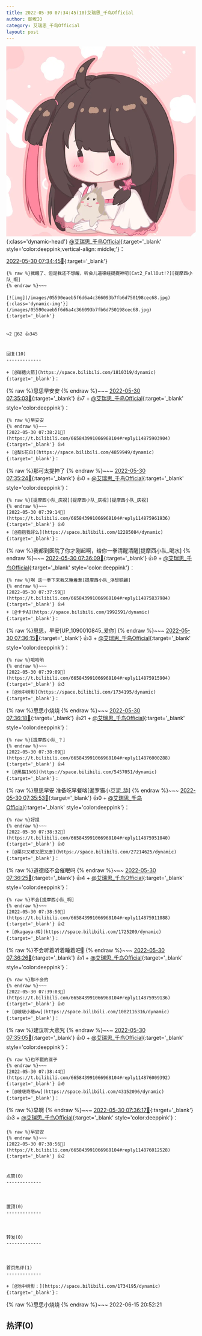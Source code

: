```yaml
---
title: 2022-05-30 07:34:45(10)艾瑞思_千鸟Official
author: 御坂IO
category: 艾瑞思_千鸟Official
layout: post
---
```


![img](/images/7e08840c56f251de28bdf766b647bd5fe9a5d50a.jpg){:class='dynamic-head'}
[@艾瑞思_千鸟Official](https://space.bilibili.com/1090010845/dynamic){:target='_blank' style='color:deeppink;vertical-align: middle;'}：

[2022-05-30 07:34:45🔗](https://t.bilibili.com/665843991066968104){:target='_blank'}

~~~
{% raw %}我醒了、但是我还不想醒，听会儿道德经提提神吧[Cat2_FallOut!?][提摩西小队_啊]
{% endraw %}~~~

[![img](/images/05590eaeb5f6d6a4c366093b7fb6d750198cec68.jpg){:class='dynamic-img'}](/images/05590eaeb5f6d6a4c366093b7fb6d750198cec68.jpg){:target='_blank'}


↪️2 💬62 👍345


回复(10)
-------------

+ [@硝糖火箭](https://space.bilibili.com/1810319/dynamic){:target='_blank'}：
~~~
{% raw %}思思早安安
{% endraw %}~~~
[2022-05-30 07:35:03🔗](https://t.bilibili.com/665843991066968104#reply114875738656){:target='_blank'} 👍7
    + [@艾瑞思_千鸟Official](https://space.bilibili.com/1090010845/dynamic){:target='_blank' style='color:deeppink'}：
~~~
{% raw %}早安安
{% endraw %}~~~
[2022-05-30 07:38:21🔗](https://t.bilibili.com/665843991066968104#reply114875903904){:target='_blank'} 👍4
+ [@梨i花白](https://space.bilibili.com/4859949/dynamic){:target='_blank'}：
~~~
{% raw %}那可太提神了
{% endraw %}~~~
[2022-05-30 07:35:24🔗](https://t.bilibili.com/665843991066968104#reply114875743712){:target='_blank'} 👍0
    + [@艾瑞思_千鸟Official](https://space.bilibili.com/1090010845/dynamic){:target='_blank' style='color:deeppink'}：
~~~
{% raw %}[提摩西小队_庆祝][提摩西小队_庆祝][提摩西小队_庆祝]
{% endraw %}~~~
[2022-05-30 07:39:14🔗](https://t.bilibili.com/665843991066968104#reply114875961936){:target='_blank'} 👍0
+ [@抱抱我好么](https://space.bilibili.com/12285084/dynamic){:target='_blank'}：
~~~
{% raw %}我都到医院了你才刚起啊，给你一拳清醒清醒[提摩西小队_喝水]
{% endraw %}~~~
[2022-05-30 07:36:09🔗](https://t.bilibili.com/665843991066968104#reply114875754768){:target='_blank'} 👍9
    + [@艾瑞思_千鸟Official](https://space.bilibili.com/1090010845/dynamic){:target='_blank' style='color:deeppink'}：
~~~
{% raw %}啊 这一拳下来我又睡着惹[提摩西小队_浮想联翩]
{% endraw %}~~~
[2022-05-30 07:37:59🔗](https://t.bilibili.com/665843991066968104#reply114875837984){:target='_blank'} 👍4
+ [@卡卡A](https://space.bilibili.com/1992591/dynamic){:target='_blank'}：
~~~
{% raw %}思思，早安[UP_1090010845_爱你]
{% endraw %}~~~
[2022-05-30 07:36:15🔗](https://t.bilibili.com/665843991066968104#reply114875756432){:target='_blank'} 👍3
    + [@艾瑞思_千鸟Official](https://space.bilibili.com/1090010845/dynamic){:target='_blank' style='color:deeppink'}：
~~~
{% raw %}哦哈哟
{% endraw %}~~~
[2022-05-30 07:39:09🔗](https://t.bilibili.com/665843991066968104#reply114875915904){:target='_blank'} 👍3
+ [@池中树影](https://space.bilibili.com/1734195/dynamic){:target='_blank'}：
~~~
{% raw %}思思小烧烧
{% endraw %}~~~
[2022-05-30 07:36:18🔗](https://t.bilibili.com/665843991066968104#reply114875757136){:target='_blank'} 👍21
    + [@艾瑞思_千鸟Official](https://space.bilibili.com/1090010845/dynamic){:target='_blank' style='color:deeppink'}：
~~~
{% raw %}[提摩西小队_？]
{% endraw %}~~~
[2022-05-30 07:38:09🔗](https://t.bilibili.com/665843991066968104#reply114876000288){:target='_blank'} 👍4
+ [@黑猫1米6](https://space.bilibili.com/5457051/dynamic){:target='_blank'}：
~~~
{% raw %}思思早安 准备吃早餐咯[暹罗猫小豆泥_舔]
{% endraw %}~~~
[2022-05-30 07:35:53🔗](https://t.bilibili.com/665843991066968104#reply114875805408){:target='_blank'} 👍0
    + [@艾瑞思_千鸟Official](https://space.bilibili.com/1090010845/dynamic){:target='_blank' style='color:deeppink'}：
~~~
{% raw %}好捏
{% endraw %}~~~
[2022-05-30 07:38:32🔗](https://t.bilibili.com/665843991066968104#reply114875951040){:target='_blank'} 👍0
+ [@栗只又矮又肥又唐](https://space.bilibili.com/27214625/dynamic){:target='_blank'}：
~~~
{% raw %}道德经不会催眠吗
{% endraw %}~~~
[2022-05-30 07:36:25🔗](https://t.bilibili.com/665843991066968104#reply114875813520){:target='_blank'} 👍4
    + [@艾瑞思_千鸟Official](https://space.bilibili.com/1090010845/dynamic){:target='_blank' style='color:deeppink'}：
~~~
{% raw %}不会[提摩西小队_啊]
{% endraw %}~~~
[2022-05-30 07:38:50🔗](https://t.bilibili.com/665843991066968104#reply114875911088){:target='_blank'} 👍2
+ [@kagaya☆辉](https://space.bilibili.com/1725209/dynamic){:target='_blank'}：
~~~
{% raw %}不会听着听着睡着吧👀
{% endraw %}~~~
[2022-05-30 07:36:26🔗](https://t.bilibili.com/665843991066968104#reply114875813776){:target='_blank'} 👍1
    + [@艾瑞思_千鸟Official](https://space.bilibili.com/1090010845/dynamic){:target='_blank' style='color:deeppink'}：
~~~
{% raw %}那不会的
{% endraw %}~~~
[2022-05-30 07:39:03🔗](https://t.bilibili.com/665843991066968104#reply114875959136){:target='_blank'} 👍0
+ [@啵啵小糖ww](https://space.bilibili.com/1082116316/dynamic){:target='_blank'}：
~~~
{% raw %}建议听大悲咒
{% endraw %}~~~
[2022-05-30 07:35:05🔗](https://t.bilibili.com/665843991066968104#reply114875854768){:target='_blank'} 👍0
    + [@艾瑞思_千鸟Official](https://space.bilibili.com/1090010845/dynamic){:target='_blank' style='color:deeppink'}：
~~~
{% raw %}也不戳的亚子
{% endraw %}~~~
[2022-05-30 07:38:44🔗](https://t.bilibili.com/665843991066968104#reply114876009392){:target='_blank'} 👍0
+ [@啵啵奇塔ww](https://space.bilibili.com/43152096/dynamic){:target='_blank'}：
~~~
{% raw %}早啊
{% endraw %}~~~
[2022-05-30 07:36:17🔗](https://t.bilibili.com/665843991066968104#reply114875872448){:target='_blank'} 👍3
    + [@艾瑞思_千鸟Official](https://space.bilibili.com/1090010845/dynamic){:target='_blank' style='color:deeppink'}：
~~~
{% raw %}早安安
{% endraw %}~~~
[2022-05-30 07:38:56🔗](https://t.bilibili.com/665843991066968104#reply114876012528){:target='_blank'} 👍2


点赞(0)
-------------



置顶(0)
-------------



转发(0)
-------------



首页热评(1)
-------------

+ [@池中树影：](https://space.bilibili.com/1734195/dynamic){:target='_blank'}：
~~~
{% raw %}思思小烧烧
{% endraw %}~~~
2022-06-15 20:52:21


热评(0)
-------------



